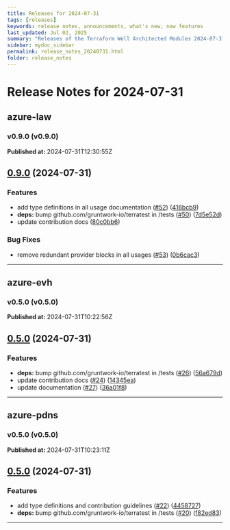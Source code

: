 ```yaml
---
title: Releases for 2024-07-31
tags: [releases]
keywords: release notes, announcements, what's new, new features
last_updated: Jul 02, 2025
summary: "Releases of the Terraform Well Architected Modules 2024-07-31"
sidebar: mydoc_sidebar
permalink: release_notes_20240731.html
folder: release_notes
---
```


# Release Notes for 2024-07-31

## azure-law
### v0.9.0 (v0.9.0)
**Published at:** 2024-07-31T12:30:55Z

## [0.9.0](https://github.com/CloudNationHQ/terraform-azure-law/compare/v0.8.0...v0.9.0) (2024-07-31)


### Features

* add type definitions in all usage documentation ([#52](https://github.com/CloudNationHQ/terraform-azure-law/issues/52)) ([416bcb9](https://github.com/CloudNationHQ/terraform-azure-law/commit/416bcb981a4e40c981486bc311071197dc85e9f5))
* **deps:** bump github.com/gruntwork-io/terratest in /tests ([#50](https://github.com/CloudNationHQ/terraform-azure-law/issues/50)) ([7d5e52d](https://github.com/CloudNationHQ/terraform-azure-law/commit/7d5e52da6164d1d30a00051daa3de57e11aac9a9))
* update contribution docs ([80c0bb6](https://github.com/CloudNationHQ/terraform-azure-law/commit/80c0bb6bafaee0faf892c539218cedc9365ba2f2))


### Bug Fixes

* remove redundant provider blocks in all usages ([#53](https://github.com/CloudNationHQ/terraform-azure-law/issues/53)) ([0b6cac3](https://github.com/CloudNationHQ/terraform-azure-law/commit/0b6cac3aba700a03247c386db0a2cf5b41dbf231))

---

## azure-evh
### v0.5.0 (v0.5.0)
**Published at:** 2024-07-31T10:22:56Z

## [0.5.0](https://github.com/CloudNationHQ/terraform-azure-evh/compare/v0.4.0...v0.5.0) (2024-07-31)


### Features

* **deps:** bump github.com/gruntwork-io/terratest in /tests ([#26](https://github.com/CloudNationHQ/terraform-azure-evh/issues/26)) ([56a679d](https://github.com/CloudNationHQ/terraform-azure-evh/commit/56a679d6bc56e7a531b6f7b5ac11b42bd0bca6ea))
* update contribution docs ([#24](https://github.com/CloudNationHQ/terraform-azure-evh/issues/24)) ([14345ea](https://github.com/CloudNationHQ/terraform-azure-evh/commit/14345ead57dc237168ab502f7fef9ba0b399485c))
* update documentation ([#27](https://github.com/CloudNationHQ/terraform-azure-evh/issues/27)) ([36a01f8](https://github.com/CloudNationHQ/terraform-azure-evh/commit/36a01f8a4fb7d50c45a59d5e48feeb4e1635f8f4))

---

## azure-pdns
### v0.5.0 (v0.5.0)
**Published at:** 2024-07-31T10:23:11Z

## [0.5.0](https://github.com/CloudNationHQ/terraform-azure-pdns/compare/v0.4.0...v0.5.0) (2024-07-31)


### Features

* add type definitions and contribution guidelines ([#22](https://github.com/CloudNationHQ/terraform-azure-pdns/issues/22)) ([4458727](https://github.com/CloudNationHQ/terraform-azure-pdns/commit/4458727ec7e3b4db19d4f179cdef680a8364b250))
* **deps:** bump github.com/gruntwork-io/terratest in /tests ([#20](https://github.com/CloudNationHQ/terraform-azure-pdns/issues/20)) ([f82ed83](https://github.com/CloudNationHQ/terraform-azure-pdns/commit/f82ed839adebb30eabbc752a928fb3bc53b59318))

---

